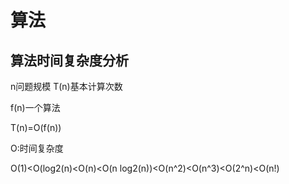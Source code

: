 # 算法

## 算法时间复杂度分析

n问题规模
T(n)基本计算次数

f(n)一个算法

T(n)=O(f(n))

O:时间复杂度

O(1)<O(log2(n)<O(n)<O(n log2(n))<O(n^2)<O(n^3)<O(2^n)<O(n!)


